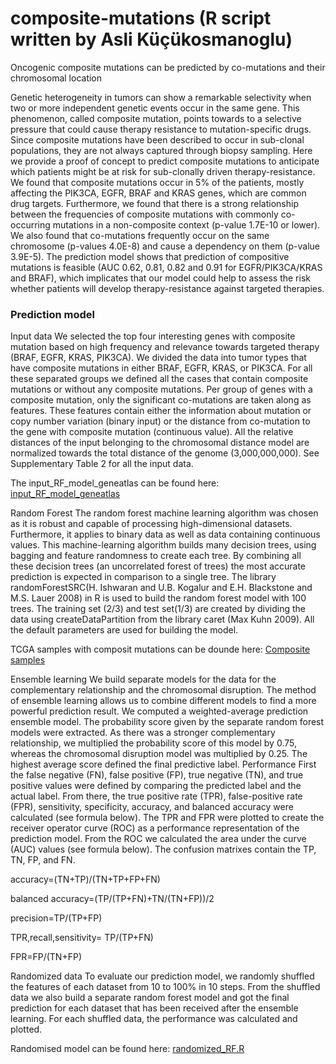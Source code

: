 # composite-mutations (R script written by Asli Küçükosmanoglu)

Oncogenic composite mutations can be predicted by co-mutations and their chromosomal location

Genetic heterogeneity in tumors can show a remarkable selectivity when two or more independent genetic events occur in the same gene.  This phenomenon, called composite mutation, points towards to a selective pressure that could cause therapy resistance to mutation-specific drugs. Since composite mutations have been described to occur in sub-clonal populations, they are not always captured through biopsy sampling. Here we provide a proof of concept to predict composite mutations to anticipate which patients might be at risk for sub-clonally driven therapy-resistance. We found that composite mutations occur in 5% of the patients, mostly affecting the PIK3CA, EGFR, BRAF and KRAS genes, which are common drug targets. Furthermore, we found that there is a strong relationship between the frequencies of composite mutations with commonly co-occurring mutations in a non-composite context (p-value 1.7E-10 or lower). We also found that co-mutations frequently occur on the same chromosome (p-values 4.0E-8) and cause a dependency on them (p-value 3.9E-5). The prediction model shows that prediction of compositive mutations is feasible (AUC 0.62, 0.81, 0.82 and 0.91 for EGFR/PIK3CA/KRAS and BRAF), which implicates that our model could help to assess the risk whether patients will develop therapy-resistance against targeted therapies.


### Prediction model
Input data We selected the top four interesting genes with composite mutation based on high frequency and relevance towards targeted therapy (BRAF, EGFR, KRAS, PIK3CA). We divided the data into tumor types that have composite mutations in either BRAF, EGFR, KRAS, or PIK3CA.  For all these separated groups we defined all the cases that contain composite mutations or without any composite mutations. Per group of genes with a composite mutation, only the significant co-mutations are taken along as features. These features contain either the information about mutation or copy number variation (binary input) or the distance from co-mutation to the gene with composite mutation (continuous value). All the relative distances of the input belonging to the chromosomal distance model are normalized towards the total distance of the genome (3,000,000,000). See Supplementary Table 2 for all the input data.

The input_RF_model_geneatlas can be found here: [input_RF_model_geneatlas](https://github.com/bartwesterman/composite-mutations/blob/main/input_RF_model_geneatlas.R)

Random Forest The random forest machine learning algorithm was chosen as it is robust and capable of processing high-dimensional datasets. Furthermore, it applies to binary data as well as data containing continuous values. This machine-learning algorithm builds many decision trees, using bagging and feature randomness to create each tree. By combining all these decision trees (an uncorrelated forest of trees) the most accurate prediction is expected in comparison to a single tree. The library randomForestSRC(H. Ishwaran and U.B. Kogalur and E.H. Blackstone and M.S. Lauer 2008) in R is used to build the random forest model with 100 trees. The training set (2/3) and test set(1/3) are created by dividing the data using createDataPartition from the library caret (Max Kuhn 2009). All the default parameters are used for building the model.

TCGA samples with composit mutations can be dounde here: [Composite samples](https://github.com/bartwesterman/composite-mutations/tree/Source-data)

Ensemble learning We build separate models for the data for the complementary relationship and the chromosomal disruption. The method of ensemble learning allows us to combine different models to find a more powerful prediction result. We computed a weighted-average prediction ensemble model. The probability score given by the separate random forest models were extracted. As there was a stronger complementary relationship, we multiplied the probability score of this model by 0.75, whereas the chromosomal disruption model was multiplied by 0.25. The highest average score defined the final predictive label.
Performance First the false negative (FN), false positive (FP), true negative (TN), and true positive values were defined by comparing the predicted label and the actual label. From there, the true positive rate (TPR), false-positive rate (FPR), sensitivity, specificity, accuracy, and balanced accuracy were calculated (see formula below). The TPR and FPR were plotted to create the receiver operator curve (ROC) as a performance representation of the prediction model. From the ROC we calculated the area under the curve (AUC) values (see formula below). The confusion matrixes contain the TP, TN, FP, and FN.

accuracy=(TN+TP)/(TN+TP+FP+FN)

balanced accuracy=(TP/(TP+FN)+TN/(TN+FP))/2

precision=TP/(TP+FP)

TPR,recall,sensitivity= TP/(TP+FN)

FPR=FP/(TN+FP)
 
Randomized data To evaluate our prediction model, we randomly shuffled the features of each dataset from 10 to 100% in 10 steps. From the shuffled data we also build a separate random forest model and got the final prediction for each dataset that has been received after the ensemble learning. For each shuffled data, the performance was calculated and plotted.

Randomised model can be found here: [randomized_RF.R](https://github.com/bartwesterman/composite-mutations/blob/main/randomized_RF.R)

